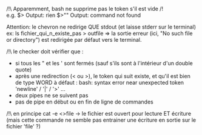 /!\ Apparemment, bash ne supprime pas le token s'il est vide /!\
	e.g.	$>		Output: rien
			$>""	Output: command not found

Attention: le chevron ne redirige QUE stdout (et laisse stderr sur le terminal)
ex: ls fichier_qui_n_existe_pas > outfile
=> la sortie erreur (ici, "No such file or directory") est redirigée par défaut vers le terminal.

/!\ le checker doit vérifier que :
- si tous les " et les ' sont fermés (sauf s'ils sont à l'intérieur d'un double quote)
- après une redirection (< ou >), le token qui suit existe, et qu'il est bien de type WORD
  à défaut : bash: syntax error near unexpected token 'newline' / '|' / '>' ...
- deux pipes ne se suivent pas
- pas de pipe en début ou en fin de ligne de commandes

/!\ en principe cat -e <>file 	-> le fichier est ouvert pour lecture ET écriture
(mais cette commande ne semble pas entrainer une écriture en sortie sur le fichier 'file' ?)

